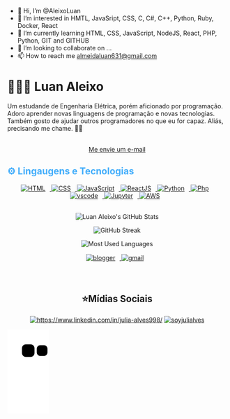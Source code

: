 - 👋 Hi, I’m @AleixoLuan
- 👀 I’m interested in HMTL, JavaSript, CSS, C, C#, C++, Python, Ruby, Docker, React
- 🌱 I’m currently learning HTML, CSS, JavaScript, NodeJS, React, PHP, Python, GIT and GITHUB
- 💞️ I’m looking to collaborate on ...
- 📫 How to reach me almeidaluan631@gmail.com

<!-- Início primeira seção -->
<h1> 🧑🏻‍💻 Luan Aleixo</h1>

<!-- Add um Gif -->
<!-- Arrastar e jogar um git para o README.md do github -->

<p align:"center">
    Um estudande de Engenharia Elétrica, porém aficionado por programação. Adoro aprender novas linguagens de programação e novas tecnologias. Também gosto de ajudar outros programadores no que eu for capaz. Aliás, precisando me chame. 👌🏻
<br>
<br>
<div align="center">

[Me envie um e-mail](mailto:almeidaluan631@gmail.com)
</div>
</p>
<!-- Fim primeira seção -->

<!-- Início da segunda seção -->

<h2 style="color:#44AEFB"> ⚙️ Lingaugens e Tecnologias</h2>

<!-- Adicionar um Git -->
<!-- Arrastar e jogar um git para o README.md do github -->

<div align="center">

  </a>
  <a href="https://developer.mozilla.org/en-US/docs/Web/HTML" target="_blank" rel="noreferrer">
      <img  alt="HTML" height="50px" style="padding-right:10px;" src="https://cdn.jsdelivr.net/gh/devicons/devicon/icons/html5/html5-original.svg"/>
  </a>
  <a href="https://developer.mozilla.org/en-US/docs/Web/CSS" target="_blank" rel="noreferrer">
      <img  alt="CSS" height="50px" style="padding-right:10px;" src="https://cdn.jsdelivr.net/gh/devicons/devicon/icons/css3/css3-original.svg"/>
  </a>
  <a href="https://developer.mozilla.org/en-US/docs/Web/JavaScript" target="_blank" rel="noreferrer">
      <img  alt="JavaScript" height="50px" style="padding-right:10px;" src="https://cdn.jsdelivr.net/gh/devicons/devicon/icons/javascript/javascript-plain.svg"/>
  </a>
  <a href="https://reactjs.org/" target="_blank" rel="noreferrer">
      <img  alt="ReactJS" height="50px" style="padding-right:10px;" src="https://cdn.jsdelivr.net/gh/devicons/devicon/icons/react/react-original.svg" />
  </a>    
  <a href="https://www.python.org/" target="_blank" rel="noreferrer">
      <img  alt="Python" height="50px" style="padding-right:10px;" src="https://cdn.jsdelivr.net/gh/devicons/devicon/icons/python/python-original.svg"/>
  </a>
  <a href="https://www.php.net/" target="_blank" rel="noreferrer">
      <img  alt="Php" height="50px" style="padding-right:10px;" src="https://cdn.jsdelivr.net/gh/devicons/devicon/icons/php/php-original.svg"/>
  </a>
  <a href="https://code.visualstudio.com/" target="_blank" rel="noreferrer">
      <img  alt="vscode" height="50px" style="padding-right:10px;"src="https://cdn.jsdelivr.net/gh/devicons/devicon/icons/vscode/vscode-original.svg"/>
  </a>
  <a href="http://jupyter.org/" target="_blank" rel="noreferrer">
      <img  alt="Jupyter" height="50px" style="padding-right:10px;"src="https://cdn.jsdelivr.net/gh/devicons/devicon/icons/jupyter/jupyter-original-wordmark.svg"/>
  </a>
  <a href="https://aws.amazon.com/" target="_blank" rel="noreferrer">
        <img alt="AWS" height="50px" style="padding-right:10px;" src="https://cdn.jsdelivr.net/gh/devicons/devicon/icons/amazonwebservices/amazonwebservices-original.svg" />
  </a>
</div>
<br>
<!-- Fim da segunda seção -->

<!-- Início da terceira seção -->

<div class="stats" align="center">

![Luan Aleixo's GitHub Stats](https://github-readme-stats.vercel.app/api?username=AleixoLuan&hide=stars&count_private=true&show_icons=true&theme=algolia&border_radius=20&icon_color=4c71f2)

![GitHub Streak](https://streak-stats.demolab.com?user=AleixoLuan&count_private=true&theme=algolia&border_radius=20)

<!-- ![Most Used Languages](https://github-readme-stats.vercel.app/api/top-langs/?username=AleixoLuan&show_icons=true&theme=algolia&border_radius=20) -->
    
<!-- Layout compacto de linguagens de programação -->
![Most Used Languages](https://github-readme-stats.vercel.app/api/top-langs/?username=AleixoLuan&layout=compact&show_icons=true&theme=algolia&border_radius=20)
</div>
<!-- Fim da terceira seção -->

<!-- Início do rodapé -->

<!-- Icons Resources -->
<!-- https://devicon.dev/ -->
<div class="footer" align="center" style="margin:15px;">
    <a href="https://carta-de-apresentacao.000webhostapp.com/" target="_blank">
        <img style="margin:0 10px 10px 0;" src="https://user-images.githubusercontent.com/78341798/194531458-b5dfeb1b-bad5-4dfa-909a-2e402262db9a.svg" alt="blogger" width="40px"/>
    </a>
    <a href="mailto:almeidaluan631@gmail.com" target="_blank">
        <img style="margin:0 10px 10px 0;" src="https://user-images.githubusercontent.com/78341798/194531383-ddb2b774-5bb9-491c-b601-4a4a7d9792fb.svg" alt="gmail" width="40px"/>
    </a>
</div>
<br>


<h2 align="center">⭐Mídias Sociais</h2>
<p align="center">
<a href="https://www.linkedin.com/in/luan-aleixo-bb58bb18a/" target="blank"><img align="center" src="https://raw.githubusercontent.com/rahuldkjain/github-profile-readme-generator/master/src/images/icons/Social/linked-in-alt.svg" alt="https://www.linkedin.com/in/julia-alves998/" height="30" width="40" /></a>
 <a href="https://www.facebook.com/luan.dealmeida.773" target="blank"><img align="center" src="https://raw.githubusercontent.com/rahuldkjain/github-profile-readme-generator/master/src/images/icons/Social/facebook.svg" alt="soyjulialves" height="30" width="40" /></a>


<!-- Fim do rodapé -->

![Snake animation](https://github.com/AleixoLuan/AleixoLuan/blob/output/github-contribution-grid-snake.svg)
